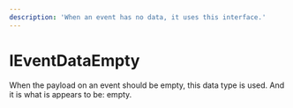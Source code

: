 ```yaml
---
description: 'When an event has no data, it uses this interface.'
---
```


# IEventDataEmpty

When the payload on an event should be empty, this data type is used. And it is what is appears to be: empty.

